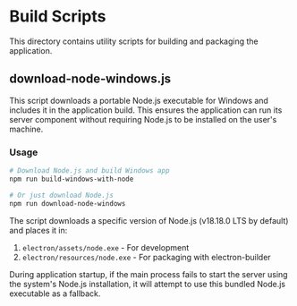 # Build Scripts

This directory contains utility scripts for building and packaging the application.

## download-node-windows.js

This script downloads a portable Node.js executable for Windows and includes it in the application build. This ensures the application can run its server component without requiring Node.js to be installed on the user's machine.

### Usage

```bash
# Download Node.js and build Windows app
npm run build-windows-with-node

# Or just download Node.js
npm run download-node-windows
```

The script downloads a specific version of Node.js (v18.18.0 LTS by default) and places it in:

1. `electron/assets/node.exe` - For development
2. `electron/resources/node.exe` - For packaging with electron-builder

During application startup, if the main process fails to start the server using the system's Node.js installation, it will attempt to use this bundled Node.js executable as a fallback.
